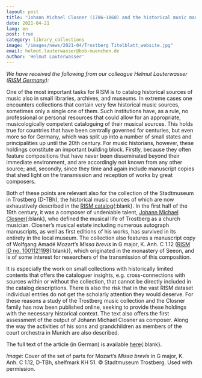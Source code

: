 ```yaml
---
layout: post
title: "Johann Michael Closner (1786–1860) and the historical music manuscripts and prints in the Trostberg City Museum"
date: 2021-04-21
lang: en
post: true
category: library_collections
image: "/images/news/2021-04/Trostberg Titelblatt_website.jpg"
email: helmut.lauterwasser@bsb-muenchen.de
author: 'Helmut Lauterwasser'
---
```


_We have received the following from our colleague Helmut Lauterwasser ([RISM Germany](https://de.rism.info/index.html)):_  

One of the most important tasks for RISM is to catalog historical sources of music also in small libraries, archives, and museums. In extreme cases one encounters collections that contain very few historical music sources, sometimes only a single one of them. Such institutions have, as a rule, no professional or personal resources that could allow for an appropriate, musicologically competent cataloguing of their musical sources. This holds true for countries that have been centrally governed for centuries, but even more so for Germany, which was split up into a number of small states and principalities up until the 20th century. For music historians, however, these holdings constitute an important building block. Firstly, because they often feature compositions that have never been disseminated beyond their immediate environment, and are accordingly not known from any other source; and, secondly, since they time and again include manuscript copies that shed light on the transmission and reception of works by great composers.

Both of these points are relevant also for the collection of the Stadtmuseum in Trostberg (D-TBh), the historical music sources of which are now exhaustively described in the [RISM catalog](https://opac.rism.info/search?View=rism&siglum=D-TBh){:blank}. In the first half of the 19th century, it was a composer of undeniable talent, [Johann Michael Closner](https://opac.rism.info/search?View=rism&author=Closner+Johann+Michael){:blank}, who defined the musical life of Trostberg as a church musician. Closner’s musical estate including numerous autograph manuscripts, as well as first editions of his works, has survived in its entirety in the local museum. The collection also features a manuscript copy of Wolfgang Amadé Mozart’s _Missa brevis_ in G major, K. Anh. C 1.12 ([RISM ID no. 1001121198](https://opac.rism.info/search?id=1001121198&View=rism){:blank}), which originated in the monastery of Seeon, and is of some interest for researchers of the transmission of this composition.

It is especially the work on small collections with historically limited contents that offers the cataloguer insights, e.g. cross-connections with sources within or without the collection, that cannot be directly included in the catalog descriptions. There is also the risk that in the vast RISM dataset individual entries do not get the scholarly attention they would deserve. For these reasons a study of the Trostberg music collection and the Closner family has now been published online, seeking to provide these holdings with the necessary historical context. The text also offers the first assessment of the output of Johann Michael Closner as composer. Along the way the activities of his sons and grandchildren as members of the court orchestra in Munich are also described.

The full text of the article (in German) is available [here](https://nbn-resolving.org/urn:nbn:de:bsz:14-qucosa2-743830){:blank}.

_Image_: Cover of the set of parts for Mozart’s _Missa brevis_ in G major, K. Anh. C 1.12, D-TBh, shelfmark KH 51. © Stadtmuseum Trostberg. Used with permission.

